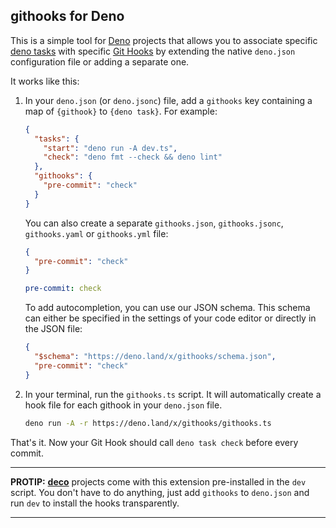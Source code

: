 ## githooks for Deno

This is a simple tool for [Deno](https://deno.land) projects that allows you to
associate specific [deno tasks](https://deno.land/manual/tools/task_runner) with
specific [Git Hooks](https://git-scm.com/docs/githooks) by extending the native
`deno.json` configuration file or adding a separate one.

It works like this:

1. In your `deno.json` (or `deno.jsonc`) file, add a `githooks` key containing a
   map of `{githook}` to `{deno task}`. For example:

   ```json
   {
     "tasks": {
       "start": "deno run -A dev.ts",
       "check": "deno fmt --check && deno lint"
     },
     "githooks": {
       "pre-commit": "check"
     }
   }
   ```

   You can also create a separate `githooks.json`, `githooks.jsonc`,
   `githooks.yaml` or `githooks.yml` file:

   ```json
   {
     "pre-commit": "check"
   }
   ```

   ```yaml
   pre-commit: check
   ```

   To add autocompletion, you can use our JSON schema. This schema can either be
   specified in the settings of your code editor or directly in the JSON file:

   ```json
   {
     "$schema": "https://deno.land/x/githooks/schema.json",
     "pre-commit": "check"
   }
   ```

2. In your terminal, run the `githooks.ts` script. It will automatically create
   a hook file for each githook in your `deno.json` file.

   ```bash
   deno run -A -r https://deno.land/x/githooks/githooks.ts
   ```

That's it. Now your Git Hook should call `deno task check` before every commit.

---

**PROTIP:** [**deco**](https://github.com/deco-cx/deco) projects come with this
extension pre-installed in the `dev` script. You don't have to do anything, just
add `githooks` to `deno.json` and run `dev` to install the hooks transparently.

---
